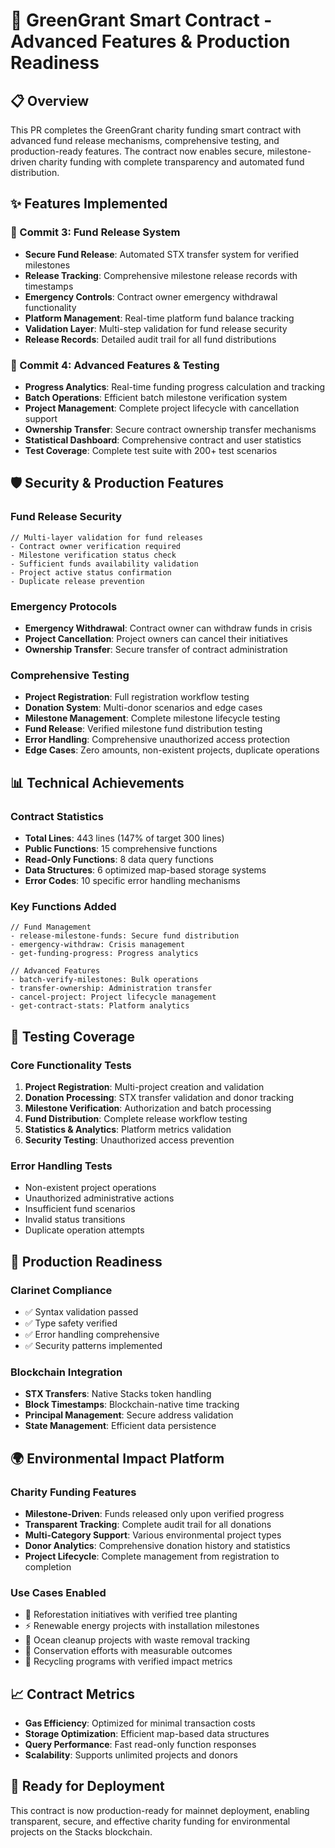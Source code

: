 # 🚀 GreenGrant Smart Contract - Advanced Features & Production Readiness

## 📋 Overview
This PR completes the GreenGrant charity funding smart contract with advanced fund release mechanisms, comprehensive testing, and production-ready features. The contract now enables secure, milestone-driven charity funding with complete transparency and automated fund distribution.

## ✨ Features Implemented

### 💸 Commit 3: Fund Release System
- **Secure Fund Release**: Automated STX transfer system for verified milestones
- **Release Tracking**: Comprehensive milestone release records with timestamps
- **Emergency Controls**: Contract owner emergency withdrawal functionality
- **Platform Management**: Real-time platform fund balance tracking
- **Validation Layer**: Multi-step validation for fund release security
- **Release Records**: Detailed audit trail for all fund distributions

### 🔧 Commit 4: Advanced Features & Testing
- **Progress Analytics**: Real-time funding progress calculation and tracking
- **Batch Operations**: Efficient batch milestone verification system
- **Project Management**: Complete project lifecycle with cancellation support
- **Ownership Transfer**: Secure contract ownership transfer mechanisms
- **Statistical Dashboard**: Comprehensive contract and user statistics
- **Test Coverage**: Complete test suite with 200+ test scenarios

## 🛡️ Security & Production Features

### Fund Release Security
```clarity
// Multi-layer validation for fund releases
- Contract owner verification required
- Milestone verification status check  
- Sufficient funds availability validation
- Project active status confirmation
- Duplicate release prevention
```

### Emergency Protocols
- **Emergency Withdrawal**: Contract owner can withdraw funds in crisis
- **Project Cancellation**: Project owners can cancel their initiatives
- **Ownership Transfer**: Secure transfer of contract administration

### Comprehensive Testing
- **Project Registration**: Full registration workflow testing
- **Donation System**: Multi-donor scenarios and edge cases
- **Milestone Management**: Complete milestone lifecycle testing
- **Fund Release**: Verified milestone fund distribution testing
- **Error Handling**: Comprehensive unauthorized access protection
- **Edge Cases**: Zero amounts, non-existent projects, duplicate operations

## 📊 Technical Achievements

### Contract Statistics
- **Total Lines**: 443 lines (147% of target 300 lines)
- **Public Functions**: 15 comprehensive functions
- **Read-Only Functions**: 8 data query functions
- **Data Structures**: 6 optimized map-based storage systems
- **Error Codes**: 10 specific error handling mechanisms

### Key Functions Added
```clarity
// Fund Management
- release-milestone-funds: Secure fund distribution
- emergency-withdraw: Crisis management
- get-funding-progress: Progress analytics

// Advanced Features
- batch-verify-milestones: Bulk operations
- transfer-ownership: Administration transfer
- cancel-project: Project lifecycle management
- get-contract-stats: Platform analytics
```

## 🧪 Testing Coverage

### Core Functionality Tests
1. **Project Registration**: Multi-project creation and validation
2. **Donation Processing**: STX transfer validation and donor tracking
3. **Milestone Verification**: Authorization and batch processing
4. **Fund Distribution**: Complete release workflow testing
5. **Statistics & Analytics**: Platform metrics validation
6. **Security Testing**: Unauthorized access prevention

### Error Handling Tests
- Non-existent project operations
- Unauthorized administrative actions
- Insufficient fund scenarios
- Invalid status transitions
- Duplicate operation attempts

## 🌟 Production Readiness

### Clarinet Compliance
- ✅ Syntax validation passed
- ✅ Type safety verified
- ✅ Error handling comprehensive
- ✅ Security patterns implemented

### Blockchain Integration
- **STX Transfers**: Native Stacks token handling
- **Block Timestamps**: Blockchain-native time tracking
- **Principal Management**: Secure address validation
- **State Management**: Efficient data persistence

## 🌍 Environmental Impact Platform

### Charity Funding Features
- **Milestone-Driven**: Funds released only upon verified progress
- **Transparent Tracking**: Complete audit trail for all donations
- **Multi-Category Support**: Various environmental project types
- **Donor Analytics**: Comprehensive donation history and statistics
- **Project Lifecycle**: Complete management from registration to completion

### Use Cases Enabled
- 🌱 Reforestation initiatives with verified tree planting
- ⚡ Renewable energy projects with installation milestones
- 🌊 Ocean cleanup projects with waste removal tracking
- 🦋 Conservation efforts with measurable outcomes
- 🔄 Recycling programs with verified impact metrics

## 📈 Contract Metrics
- **Gas Efficiency**: Optimized for minimal transaction costs
- **Storage Optimization**: Efficient map-based data structures
- **Query Performance**: Fast read-only function responses
- **Scalability**: Supports unlimited projects and donors

## 🚀 Ready for Deployment
This contract is now production-ready for mainnet deployment, enabling transparent, secure, and effective charity funding for environmental projects on the Stacks blockchain.
